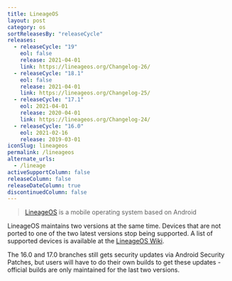 ```yaml
---
title: LineageOS
layout: post
category: os
sortReleasesBy: "releaseCycle"
releases:
  - releaseCycle: "19"
    eol: false
    release: 2021-04-01
    link: https://lineageos.org/Changelog-26/
  - releaseCycle: "18.1"
    eol: false
    release: 2021-04-01
    link: https://lineageos.org/Changelog-25/
  - releaseCycle: "17.1"
    eol: 2021-04-01
    release: 2020-04-01
    link: https://lineageos.org/Changelog-24/
  - releaseCycle: "16.0"
    eol: 2021-02-16
    release: 2019-03-01
iconSlug: lineageos
permalink: /lineageos
alternate_urls:
  - /lineage
activeSupportColumn: false
releaseColumn: false
releaseDateColumn: true
discontinuedColumn: false
---
```


> [LineageOS](https://lineageos.org/) is a mobile operating system based on Android 

LineageOS maintains two versions at the same time. Devices that are not ported to one of the two latest versions stop being supported. A list of supported devices is available at the [LineageOS Wiki](https://wiki.lineageos.org/devices/).

The 16.0 and 17.0 branches still gets security updates via Android Security Patches, but users will have to do their own builds to get these updates - official builds are only maintained for the last two versions.
